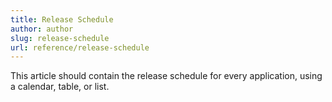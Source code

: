 ```yaml
---
title: Release Schedule
author: author
slug: release-schedule
url: reference/release-schedule
---
```


This article should contain the release schedule for every application, using a calendar, table, or list.
